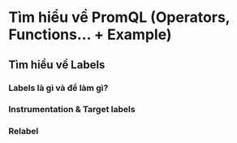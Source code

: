 # Tìm hiểu về PromQL (Operators, Functions... + Example)


 ## Tìm hiểu về Labels


 ### Labels là gì và để làm gì?

 ### Instrumentation & Target labels

 ### Relabel
